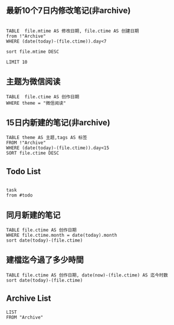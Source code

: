 ## 最新10个7日内修改笔记(非archive)
```dataview

TABLE  file.mtime AS 修改日期, file.ctime AS 创建日期
from !"Archive"
WHERE (date(today)-(file.ctime)).day<7 

sort file.mtime DESC

LIMIT 10
```

## 主题为微信阅读
```dataview
TABLE  file.ctime AS 创作日期
WHERE theme = "微信阅读"
```

## 15日内新建的笔记(非archive)

```dataview
TABLE theme AS 主题,tags AS 标签
FROM !"Archive"
WHERE (date(today)-(file.ctime)).day<15
SORT file.ctime DESC
```

## Todo List
```dataview

task
from #todo

```

## 同月新建的笔记

```dataview
TABLE file.ctime AS 创作日期
WHERE file.ctime.month = date(today).month
sort date(today)-(file.ctime)
```



## 建檔迄今過了多少時間

```dataview
TABLE file.ctime AS 创作日期, date(now)-(file.ctime) AS 迄今时数
sort date(today)-(file.ctime)
```
## Archive List
```dataview
LIST
FROM "Archive"
```
